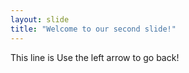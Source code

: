 ```yaml
---
layout: slide
title: "Welcome to our second slide!"
---
```

This line is 
Use the left arrow to go back!
